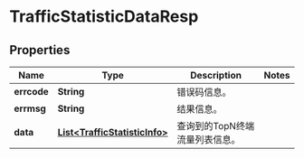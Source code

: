 
# TrafficStatisticDataResp

## Properties
Name | Type | Description | Notes
------------ | ------------- | ------------- | -------------
**errcode** | **String** | 错误码信息。 | 
**errmsg** | **String** | 结果信息。 | 
**data** | [**List&lt;TrafficStatisticInfo&gt;**](TrafficStatisticInfo.md) | 查询到的TopN终端流量列表信息。 | 



